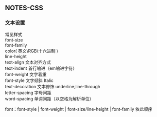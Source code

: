 ## NOTES-CSS

### 文本设置

常见样式<br>
font-size<br>
font-family<br>
color( 英文\RGB\十六进制 )<br>
line-height<br>
text-align 文本对齐方式<br>
text-indent 首行缩进（em缩进字符）<br>
font-weight 文字着重<br>
font-style 文字倾斜 ltalic<br>
text-decoration 文本修饰 underline,line-through<br>
letter-spacing 字母间距<br>
word-spacing 单词间距（以空格为解析单位）<br>

font：font-style | font-weight | font-size/line-height | font-family 依此顺序<br>

